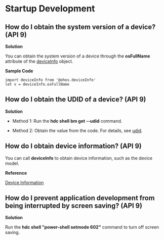 # Startup Development


## How do I obtain the system version of a device? (API 9)

**Solution**

You can obtain the system version of a device through the **osFullName** attribute of the [deviceInfo](../reference/apis/js-apis-device-info.md) object.

**Sample Code**

```
import deviceInfo from '@ohos.deviceInfo'
let v = deviceInfo.osFullName
```


## How do I obtain the UDID of a device? (API 9)

**Solution**

- Method 1: Run the **hdc shell bm get --udid** command.

- Method 2: Obtain the value from the code. For details, see [udid](../reference/apis/js-apis-device-info.md).


##  How do I obtain device information? (API 9)

You can call **deviceInfo** to obtain device information, such as the device model.

**Reference**

[Device Information](../reference/apis/js-apis-device-info.md)


## How do I prevent application development from being interrupted by screen saving? (API 9)

**Solution**

Run the **hdc shell "power-shell setmode 602"** command to turn off screen saving.
